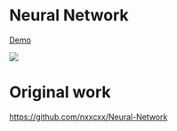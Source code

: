 Neural Network
==============

<a href="" target="_blank">Demo</a>

![](https://raw.githubusercontent.com/nxxcxx/Neural-Network/gh-pages/screenshot.jpg)

# Original work
https://github.com/nxxcxx/Neural-Network
